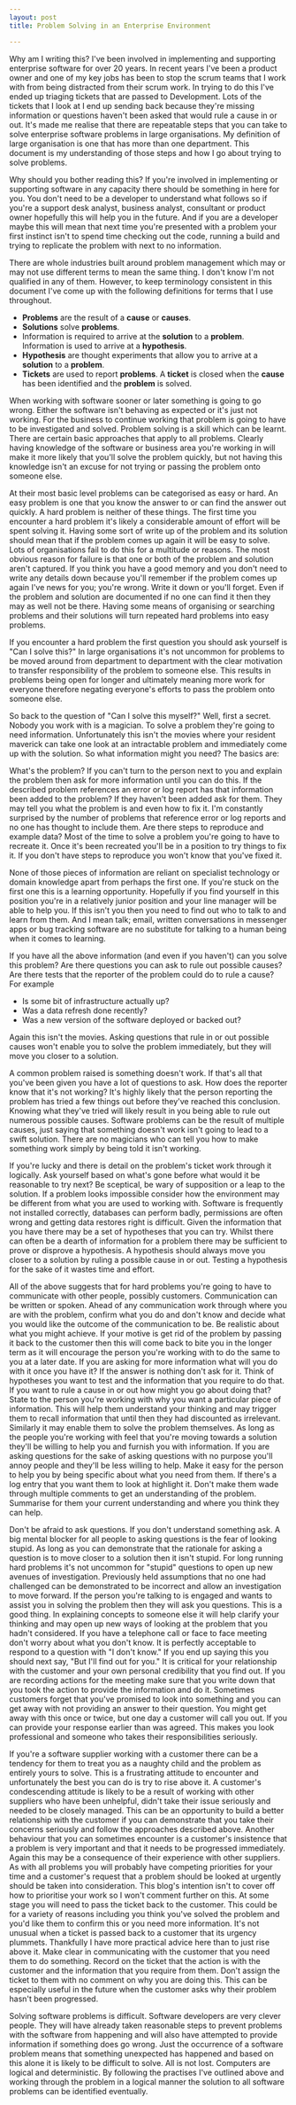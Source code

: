 ```yaml
---
layout: post
title: Problem Solving in an Enterprise Environment

---
```


Why am I writing this? I've been involved in implementing and supporting enterprise software for over 20 years. In recent years I've been a product owner and one of my key jobs has been to stop the scrum teams that I work with from being distracted from their scrum work. In trying to do this I've ended up triaging tickets that are passed to Development. Lots of the tickets that I look at I end up sending back because they're missing information or questions haven't been asked that would rule a cause in or out. It's made me realise that there are repeatable steps that you can take to solve enterprise software problems in large organisations. My definition of large organisation is one that has more than one department. This document is my understanding of those steps and how I go about trying to solve problems.

Why should you bother reading this? If you're involved in implementing or supporting software in any capacity there should be something in here for you. You don't need to be a developer to understand what follows so if you're a support desk analyst, business analyst, consultant or product owner hopefully this will help you in the future. And if you are a developer maybe this will mean that next time you're presented with a problem your first instinct isn't to spend time checking out the code, running a build and trying to replicate the problem with next to no information.

There are whole industries built around problem management which may or may not use different terms to mean the same thing. I don't know I'm not qualified in any of them. However, to keep terminology consistent in this document I've come up with the following definitions for terms that I use throughout.

* **Problems** are the result of a **cause** or **causes**.
* **Solutions** solve **problems**.
* Information is required to arrive at the **solution** to a **problem**. Information is used to arrive at a **hypothesis**.
* **Hypothesis** are thought experiments that allow you to arrive at a **solution** to a **problem**.
* **Tickets** are used to report **problems**. A **ticket** is closed when the **cause** has been identified and the **problem** is solved.

When working with software sooner or later something is going to go wrong. Either the software isn't behaving as expected or it's just not working. For the business to continue working that problem is going to have to be investigated and solved. Problem solving is a skill which can be learnt. There are certain basic approaches that apply to all problems. Clearly having knowledge of the software or business area you're working in will make it more likely that you'll solve the problem quickly, but not having this knowledge isn't an excuse for not trying or passing the problem onto someone else.

At their most basic level problems can be categorised as easy or hard. An easy problem is one that you know the answer to or can find the answer out quickly. A hard problem is neither of these things. The first time you encounter a hard problem it's likely a considerable amount of effort will be spent solving it. Having some sort of write up of the problem and its solution should mean that if the problem comes up again it will be easy to solve. Lots of organisations fail to do this for a multitude or reasons. The most obvious reason for failure is that one or both of the problem and solution aren't captured. If you think you have a good memory and you don't need to write any details down because you'll remember if the problem comes up again I've news for you; you're wrong. Write it down or you'll forget. Even if the problem and solution are documented if no one can find it then they may as well not be there. Having some means of organising or searching problems and their solutions will turn repeated hard problems into easy problems.

If you encounter a hard problem the first question you should ask yourself is "Can I solve this?" In large organisations it's not uncommon for problems to be moved around from department to department with the clear motivation to transfer responsibility of the problem to someone else. This results in problems being open for longer and ultimately meaning more work for everyone therefore negating everyone's efforts to pass the problem onto someone else. 

So back to the question of "Can I solve this myself?" Well, first a secret. Nobody you work with is a magician. To solve a problem they're going to need information. Unfortunately this isn't the movies where your resident maverick can take one look at an intractable problem and immediately come up with the solution. So what information might you need? The basics are:

What's the problem? If you can't turn to the person next to you and explain the problem then ask for more information until you can do this.
If the described problem references an error or log report has that information been added to the problem? If they haven't been added ask for them. They may tell you what the problem is and even how to fix it. I'm constantly surprised by the number of problems that reference error or log reports and no one has thought to include them.
Are there steps to reproduce and example data? Most of the time to solve a problem you're going to have to recreate it. Once it's been recreated you'll be in a position to try things to fix it. If you don't have steps to reproduce you won't know that you've fixed it.

None of those pieces of information are reliant on specialist technology or domain knowledge apart from perhaps the first one. If you're stuck on the first one this is a learning opportunity. Hopefully if you find yourself in this position you're in a relatively junior position and your line manager will be able to help you. If this isn't you then you need to find out who to talk to and learn from them. And I mean talk; email, written conversations in messenger apps or bug tracking software are no substitute for talking to a human being when it comes to learning.

If you have all the above information (and even if you haven't) can you solve this problem? Are there questions you can ask to rule out possible causes? Are there tests that the reporter of the problem could do to rule a cause? For example

* Is some bit of infrastructure actually up? 
* Was a data refresh done recently? 
* Was a new version of the software deployed or backed out? 

Again this isn't the movies. Asking questions that rule in or out possible causes won't enable you to solve the problem immediately, but they will move you closer to a solution.

A common problem raised is something doesn't work. If that's all that you've been given you have a lot of questions to ask. How does the reporter know that it's not working? It's highly likely that the person reporting the problem has tried a few things out before they've reached this conclusion. Knowing what they've tried will likely result in you being able to rule out numerous possible causes. Software problems can be the result of multiple causes, just saying that something doesn't work isn't going to lead to a swift solution. There are no magicians who can tell you how to make something work simply by being told it isn't working.

If you're lucky and there is detail on the problem's ticket work through it logically. Ask yourself based on what's gone before what would it be reasonable to try next? Be sceptical, be wary of supposition or a leap to the solution. If a problem looks impossible consider how the environment may be different from what you are used to working with. Software is frequently not installed correctly, databases can perform badly, permissions are often wrong and getting data restores right is difficult. Given the information that you have there may be a set of hypotheses that you can try. Whilst there can often be a dearth of information for a problem there may be sufficient to prove or disprove a hypothesis. A hypothesis should always move you closer to a solution by ruling a possible cause in or out. Testing a hypothesis for the sake of it wastes time and effort. 

All of the above suggests that for hard problems you're going to have to communicate with other people, possibly customers. Communication can be written or spoken. Ahead of any communication work through where you are with the problem, confirm what you do and don't know and decide what you would like the outcome of the communication to be. Be realistic about what you might achieve. If your motive is get rid of the problem by passing it back to the customer then this will come back to bite you in the longer term as it will encourage the person you're working with to do the same to you at a later date. If you are asking for more information what will you do with it once you have it? If the answer is nothing don't ask for it. Think of hypotheses you want to test and the information that you require to do that. If you want to rule a cause in or out how might you go about doing that? State to the person you're working with why you want a particular piece of information. This will help them understand your thinking and may trigger them to recall information that until then they had discounted as irrelevant. Similarly it may enable them to solve the problem themselves. As long as the people you're working with feel that you're moving towards a solution they'll be willing to help you and furnish you with information. If you are asking questions for the sake of asking questions with no purpose you'll annoy people and they'll be less willing to help. Make it easy for the person to help you by being specific about what you need from them. If there's a log entry that you want them to look at highlight it. Don't make them wade through multiple comments to get an understanding of the problem. Summarise for them your current understanding and where you think they can help.

Don't be afraid to ask questions. If you don't understand something ask. A big mental blocker for all people to asking questions is the fear of looking stupid. As long as you can demonstrate that the rationale for asking a question is to move closer to a solution then it isn't stupid. For long running hard problems it's not uncommon for "stupid" questions to open up new avenues of investigation. Previously held assumptions that no one had challenged can be demonstrated to be incorrect and allow an investigation to move forward. If the person you're talking to is engaged and wants to assist you in solving the problem then they will ask you questions. This is a good thing. In explaining concepts to someone else it will help clarify your thinking and may open up new ways of looking at the problem that you hadn't considered. If you have a telephone call or face to face meeting don't worry about what you don't know. It is perfectly acceptable to respond to a question with "I don't know." If you end up saying this you should next say, "But I'll find out for you." It is critical for your relationship with the customer and your own personal credibility that you find out. If you are recording actions for the meeting make sure that you write down that you took the action to provide the information and do it. Sometimes customers forget that you've promised to look into something and you can get away with not providing an answer to their question. You might get away with this once or twice, but one day a customer will call you out. If you can provide your response earlier than was agreed. This makes you look professional and someone who takes their responsibilities seriously.

If you're a software supplier working with a customer there can be a tendency for them to treat you as a naughty child and the problem as entirely yours to solve. This is a frustrating attitude to encounter and unfortunately the best you can do is try to rise above it. A customer's condescending attitude is likely to be a result of working with other suppliers who have been unhelpful, didn't take their issue seriously and needed to be closely managed. This can be an opportunity to build a better relationship with the customer if you can demonstrate that you take their concerns seriously and follow the approaches described above. Another behaviour that you can sometimes encounter is a customer's insistence that a problem is very important and that it needs to be progressed immediately. Again this may be a consequence of their experience with other suppliers. As with all problems you will probably have competing priorities for your time and a customer's request that a problem should be looked at urgently should be taken into consideration. This blog's intention isn't to cover off how to prioritise your work so I won't comment further on this. At some stage you will need to pass the ticket back to the customer. This could be for a variety of reasons including you think you've solved the problem and you'd like them to confirm this or you need more information. It's not unusual when a ticket is passed back to a customer that its urgency plummets. Thankfully I have more practical advice here than to just rise above it. Make clear in communicating with the customer that you need them to do something. Record on the ticket that the action is with the customer and the information that you require from them. Don't assign the ticket to them with no comment on why you are doing this. This can be especially useful in the future when the customer asks why their problem hasn't been progressed.

Solving software problems is difficult. Software developers are very clever people. They will have already taken reasonable steps to prevent problems with the software from happening and will also have attempted to provide information if something does go wrong. Just the occurrence of a software problem means that something unexpected has happened and based on this alone it is likely to be difficult to solve. All is not lost. Computers are logical and deterministic. By following the practises I've outlined above and working through the problem in a logical manner the solution to all software problems can be identified eventually.
